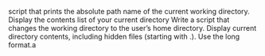  script that prints the absolute path name of the current working directory.
Display the contents list of your current directory
Write a script that changes the working directory to the user’s home directory.
Display current directory contents, including hidden files (starting with .). Use the long format.a

